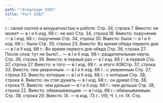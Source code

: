 ```yaml
---
path: "/blog/page_3302"
title: "Part 3302"
---
```


г.: своей охотой и аккуратностью к работе.
Стр. 34, строка 7.
Вместо: не может — в I и II изд. 68 г.: не мог
Стр. 34, строка 18.
Вместо: поручение — в I изд. 68 г.: поручения
Стр. 34, строка 30.
Вместо: была — в I и II изд. 68 г.: были
Стр. 35, строка 23.
Вместо: Во время обеда первого дня — в I и II изд. 68 г.: Во время первого дня обеда
Стр. 36, строка 27.
После слов: тут не было!... — в I и II изд. 68 г. разделительная черта.
Стр. 36, строка 39.
Вместо: в первый раз — в І изд. 68 г.: в первой
Стр. 37, строка 27.
Вместо: и того — в I изд. 68 г.: и этого
408Стр. 37, строка 33.
Вместо: тем уверенным. — в I и II изд. 68 г.: с уверенным
Стр. 37, строка 33.
Вместо: которым — в I и II изд. 68 г.: с которым
Стр. 38, строка 4.
Вместо: он стал думать — в I изд. 68 г.: он думал
Стр. 38, строка 11.
Вместо: чем дальше — в I и II изд. 68 г.: чем дольше
Стр. 38, строка 22.
Вместо: обманывающим. — в I изд. 68 г.: обманываемым.
Стр. 38, строка 29.
Вместо: IX. — в изд. 73 г.: ѴІІІ,
Ч. I, гл. IX.
Стр.
